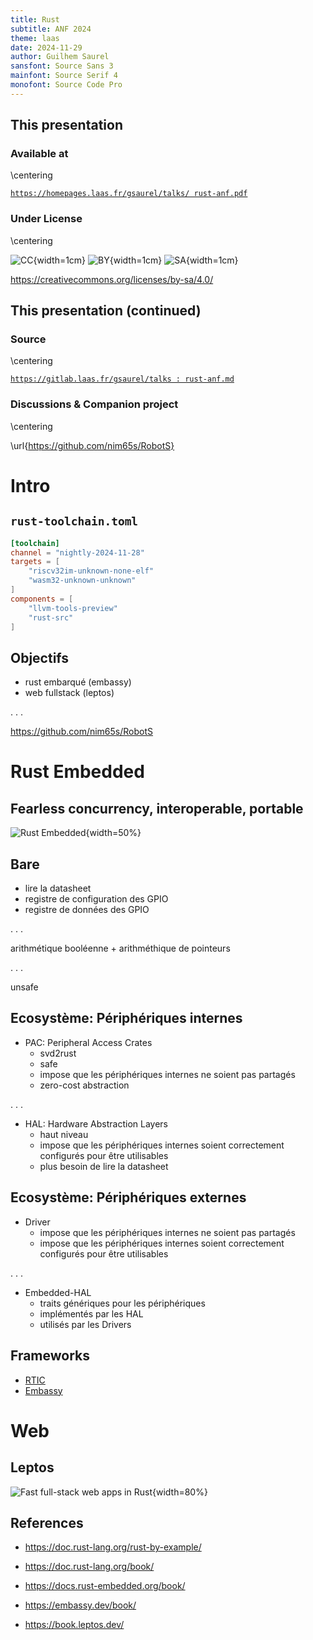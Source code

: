 ```yaml
---
title: Rust
subtitle: ANF 2024
theme: laas
date: 2024-11-29
author: Guilhem Saurel
sansfont: Source Sans 3
mainfont: Source Serif 4
monofont: Source Code Pro
---
```


## This presentation

### Available at

\centering

[`https://homepages.laas.fr/gsaurel/talks/
rust-anf.pdf`](https://homepages.laas.fr/gsaurel/talks/rust-anf.pdf)

### Under License

\centering

![CC](media/cc.png){width=1cm}
![BY](media/by.png){width=1cm}
![SA](media/sa.png){width=1cm}

<https://creativecommons.org/licenses/by-sa/4.0/>

## This presentation (continued)

### Source

\centering

[`https://gitlab.laas.fr/gsaurel/talks :
rust-anf.md`](https://gitlab.laas.fr/gsaurel/talks/-/blob/main/rust-anf.md)

### Discussions & Companion project

\centering

\url{https://github.com/nim65s/RobotS}

# Intro

## `rust-toolchain.toml`

```toml
[toolchain]
channel = "nightly-2024-11-28"
targets = [
    "riscv32im-unknown-none-elf"
    "wasm32-unknown-unknown"
]
components = [
    "llvm-tools-preview"
    "rust-src"
]
```

## Objectifs

- rust embarqué (embassy)
- web fullstack (leptos)

. . .

<https://github.com/nim65s/RobotS>

# Rust Embedded

## Fearless concurrency, interoperable, portable

![Rust Embedded](media/rust-embedded.png){width=50%}

## Bare

- lire la datasheet
- registre de configuration des GPIO
- registre de données des GPIO

. . .

arithmétique booléenne + arithméthique de pointeurs

. . .

unsafe

## Ecosystème: Périphériques internes

- PAC: Peripheral Access Crates
    - svd2rust
    - safe
    - impose que les périphériques internes ne soient pas partagés
    - zero-cost abstraction

. . .

- HAL: Hardware Abstraction Layers
    - haut niveau
    - impose que les périphériques internes soient correctement configurés pour être utilisables
    - plus besoin de lire la datasheet

## Ecosystème: Périphériques externes

- Driver
    - impose que les périphériques internes ne soient pas partagés
    - impose que les périphériques internes soient correctement configurés pour être utilisables

. . .

- Embedded-HAL
    - traits génériques pour les périphériques
    - implémentés par les HAL
    - utilisés par les Drivers

## Frameworks

- [RTIC](https://rtic.rs/)
- [Embassy](https://embassy.dev/)

# Web

## Leptos

![Fast full-stack web apps in Rust](media/leptos.png){width=80%}

## References

- <https://doc.rust-lang.org/rust-by-example/>
- <https://doc.rust-lang.org/book/>

- <https://docs.rust-embedded.org/book/>
- <https://embassy.dev/book/>
- <https://book.leptos.dev/>
